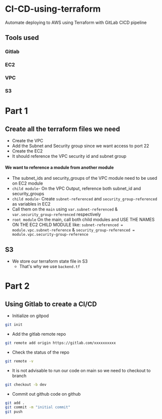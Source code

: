 # CI-CD-using-terraform
Automate deploying to AWS using Terraform with GitLab CICD pipeline

## Tools used
### Gitlab
### EC2
### VPC
### S3

# Part 1
## Create all the terraform files we need
- Create the VPC 
 - Add the Subnet and Security group since we want access to port 22
- Create the EC2 
 - It should reference the VPC security id and subnet group
#### We want to reference a module from another module
 - The subnet_ids and security_groups of the VPC module need to be used on EC2 module
 - `child module`- On the VPC Output, reference both subnet_id and security_groups
 - `child module`- Create `subnet-referenced` and `security_group-referenced` as variables in EC2
 - Call them on the `main` using `var.subnet-referenced` & `var.security_group-referenced` respectively
 - `root module` On the main, call both child modules and USE THE NAMES ON THE EC2 CHILD MODULE like: `subnet-referenced = module.vpc.subnet-reference` & `security_group-referenced = module.vpc.security-group-reference`

 ## S3
 - We store our terraform state file in S3
   - That's why we use `backend.tf`
# Part 2
## Using Gitlab to create a CI/CD
- Initialize on gitpod
```sh
git init
```
- Add the gitlab remote repo
```sh
git remote add origin https://gitlab.com/xxxxxxxxxx
```
- Check the status of the repo
```sh
git remote -v
```
- It is not advisable to run our code on main so we need to checkout to branch
```sh
git checkout -b dev
```
- Commit out github code on github
```sh
git add .
git commit -m "initial commit"
git push
```
